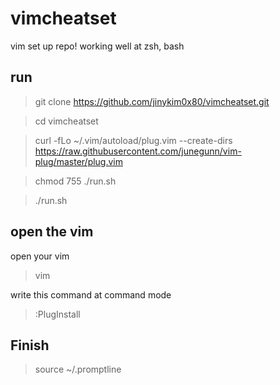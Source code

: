 # vimcheatset
vim set up repo!
working well at zsh, bash

## run
> git clone https://github.com/jinykim0x80/vimcheatset.git

> cd vimcheatset

> curl -fLo ~/.vim/autoload/plug.vim --create-dirs https://raw.githubusercontent.com/junegunn/vim-plug/master/plug.vim

> chmod 755 ./run.sh

> ./run.sh


## open the vim
open your vim
> vim

write this command at command mode
> :PlugInstall

## Finish
> source ~/.promptline

